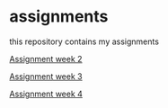 # assignments
this repository contains my assignments

[Assignment week 2](https://github.com/JudithvanderBurgt/assignments/blob/master/Assignment_week_2-2.ipynb)

[Assignment week 3](https://github.com/JudithvanderBurgt/assignments/blob/master/python_lecture-3.ipynb)

[Assignment week 4](https://github.com/JudithvanderBurgt/assignments/blob/master/Assignment_week_4.ipynb)
